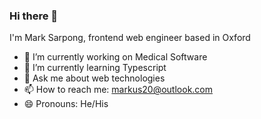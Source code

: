 ### Hi there 👋

I'm Mark Sarpong, frontend web engineer based in Oxford

- 🔭 I’m currently working on Medical Software 
- 🌱 I’m currently learning Typescript
- 💬 Ask me about web technologies
- 📫 How to reach me: markus20@outlook.com
- 😄 Pronouns: He/His

